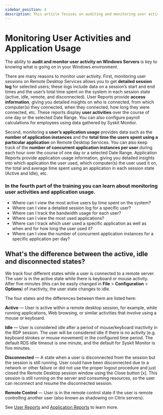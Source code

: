 ```yaml
---
sidebar_position: 4
description: This article focuses on auditing and monitoring user activity on Windows Servers in your environment.
---
```


# Monitoring User Activities and Application Usage

The ability to **audit and monitor user activity on Windows Servers** is key to knowing what is going on in your Windows environment.

There are many reasons to monitor user activity. First, monitoring user sessions on Remote Desktop Services allows you to get **detailed session log** for selected users; these logs include data on a session’s start and end times and the user’s total time spent on the system in each session state \(active, idle, remote, and disconnected\). User Reports provide **access information**, giving you detailed insights on who is connected, from which computer\(s\) they connected, when they connected, how long they were connected, etc. These reports display **user activities** over the course of one day or the selected Date Range. You can also configure payroll calculations for employees using data gathered by Syskit Monitor.

Second, monitoring a **user’s application usage** provides data such as the **number of application instances** and the **total time the users spent using a particular application** on Remote Desktop Services. You can also keep track of the **number of concurrent application instances per user** during each hour over the course of one day or a selected Date Range. Application Reports provide application usage information, giving you detailed insights into which application the user used, which computer\(s\) the user used it on, the total and average time spent using an application in each session state \(Active and Idle\), etc.

### In the fourth part of the training you can learn about monitoring user activities and application usage.

* Where can I view the most active users by time spent on the system?
* Where can I view a detailed session log for a specific user?
* Where can I track the bandwidth usage for each user?
* Where can I view the most used applications?
* Where can I track which user used a specific application as well as when and for how long the user used it?
* Where can I view the number of concurrent application instances for a specific application per day?

## What's the difference between the active, idle and disconnected states?

We track four different states while a user is connected to a remote server. The user is in the active state while there is keyboard or mouse activity. After five minutes \(this can be easily changed in **File** &gt; **Configuration** &gt; **Options**\) of inactivity, the user state changes to idle.

The four states and the differences between them are listed here:

**Active** — User is active within a remote desktop session, for example, while running applications, Web browsing, or similar activities that involve using a mouse or keyboard.

**Idle** — User is considered idle after a period of mouse/keyboard inactivity in the RDP session. The user will be considered idle if there is no activity \(e.g. keyboard strokes or mouse movement\) in the configured time period. The default RDS idle timeout is one minute, and the default for Syskit Monitor is five minutes.

**Disconnected** — A state when a user is disconnected from the session but the session is still running. User could have been disconnected due to a network or other failure or did not use the proper logout procedure and just closed the Remote Desktop session window using the Close button \[x\]. This session is still running on the server and consuming resources, so the user can reconnect and resume the disconnected session.

**Remote Control** — User is in the remote control state if the user is remote controlling another user \(also known as shadowing on Citrix servers\).

See [User Reports](../get-to-know-syskit-monitor/reports/user-reports.md) and [Application Reports](../get-to-know-syskit-monitor/reports/application-reports.md) to learn more.

